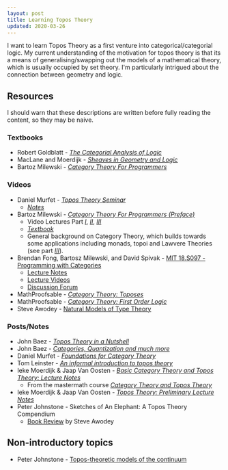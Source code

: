 ```yaml
---
layout: post
title: Learning Topos Theory
updated: 2020-03-26
---
```


I want to learn Topos Theory as a first venture into categorical/categorial logic. My current understanding of the motivation for topos theory is that its a means of generalising/swapping out the models of a mathematical theory, which is usually occupied by set theory. I'm particularly intrigued about the connection between geometry and logic.


## Resources

I should warn that these descriptions are written before fully reading the content, so they may be naive.

### Textbooks
* Robert Goldblatt - [*The Categorial Analysis of Logic*](https://projecteuclid.org/euclid.bia/1403013939)
* MacLane and Moerdijk - [*Sheaves in Geometry and Logic*](https://ncatlab.org/nlab/show/Sheaves+in+Geometry+and+Logic)
* Bartoz Milewski - [*Category Theory For Programmers*](https://github.com/hmemcpy/milewski-ctfp-pdf/) 

### Videos
* Daniel Murfet - [*Topos Theory Seminar*](https://www.youtube.com/playlist?list=PLKnx70LRf21dHwTTJ_ihHalZdeXlsZC1U)
  * [*Notes*](http://therisingsea.org/post/seminar-ch/)
* Bartoz Milewski - [*Category Theory For Programmers (Preface)*](https://bartoszmilewski.com/2014/10/28/category-theory-for-programmers-the-preface/)
  * Video Lectures Part [*I*](https://www.youtube.com/playlist?list=PLbgaMIhjbmEnaH_LTkxLI7FMa2HsnawM_), [*II*](https://www.youtube.com/playlist?list=PLbgaMIhjbmElia1eCEZNvsVscFef9m0dm), [*III*](https://www.youtube.com/playlist?list=PLbgaMIhjbmEn64WVX4B08B4h2rOtueWIL)
  * [*Textbook*](https://github.com/hmemcpy/milewski-ctfp-pdf/)
  * General background on Category Theory, which builds towards some applications including monads, topoi and Lawvere Theories (see part [*III*](https://www.youtube.com/playlist?list=PLbgaMIhjbmEn64WVX4B08B4h2rOtueWIL)).
* Brendan Fong, Bartosz Milewski, and David Spivak - [MIT 18.S097 - Programming with Categories](http://brendanfong.com/programmingcats.html)
  * [Lecture Notes](http://brendanfong.com/programmingcats_files/cats4progs-DRAFT.pdf)
  * [Lecture Videos](https://www.youtube.com/playlist?list=PLhgq-BqyZ7i7MTGhUROZy3BOICnVixETS)
  * [Discussion Forum](https://forum.azimuthproject.org/categories/programming-with-categories-course)
* MathProofsable - [*Category Theory: Toposes*](https://www.youtube.com/playlist?list=PL4FD0wu2mjWM3ZSxXBj4LRNsNKWZYaT7k)
* MathProofsable - [*Category Theory: First Order Logic*](https://www.youtube.com/playlist?list=PL4FD0wu2mjWPuKxlMJ-VTHZV5VdzX1twI)
* Steve Awodey - [Natural Models of Type Theory](https://www.youtube.com/watch?v=U_MGMhDMuPE)

### Posts/Notes

* John Baez - [*Topos Theory in a Nutshell*](http://math.ucr.edu/home/baez/topos.html)
* John Baez - [*Categories, Quantization and much more*](http://math.ucr.edu/home/baez/categories.html)
* Daniel Murfet - [*Foundations for Category Theory*](http://therisingsea.org/notes/FoundationsForCategoryTheory.pdf)
* Tom Leinster - [*An informal introduction to topos theory*](https://arxiv.org/abs/1012.5647)
* Ieke Moerdijk & Jaap Van Oosten - [*Basic Category Theory and Topos Theory: Lecture Notes*](http://www.staff.science.uu.nl/~ooste110/syllabi/toposmoeder.pdf)
  * From the mastermath course [*Category Theory and Topos Theory*](http://www.staff.science.uu.nl/~ooste110/cattoptheory18.html)
* Ieke Moerdijk & Jaap Van Oosten - [*Topos Theory: Preliminary Lecture Notes*](http://www.staff.science.uu.nl/~ooste110/syllabi/toposmoeder.pdf)
* Peter Johnstone - Sketches of An Elephant: A Topos Theory Compendium
  * [Book Review](https://www.cmu.edu/dietrich/philosophy/docs/tech-reports/159_Awodey.pdf) by Steve Awodey

## Non-introductory topics

* Peter Johnstone - [Topos-theoretic models of the continuum](https://www.youtube.com/watch?v=pKWYa9sc5UI)